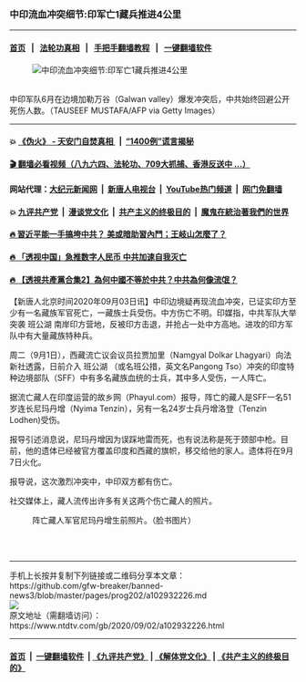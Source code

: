 ### 中印流血冲突细节:印军亡1藏兵推进4公里
------------------------

#### [首页](https://github.com/gfw-breaker/banned-news3/blob/master/README.md) &nbsp;&nbsp;|&nbsp;&nbsp; [法轮功真相](https://github.com/begood0513/basic/blob/master/README.md)  &nbsp;&nbsp;|&nbsp;&nbsp; [手把手翻墙教程](https://github.com/gfw-breaker/guides/wiki)  &nbsp;&nbsp;|&nbsp;&nbsp; [一键翻墙软件](https://github.com/gfw-breaker/nogfw/blob/master/README.md)  



<div><div class="featured_image">
 <figure>
  <img alt="中印流血冲突细节:印军亡1藏兵推进4公里" src="https://i.ntdtv.com/assets/uploads/2020/06/GettyImages-1220560686-800x450.jpg"/>
 </figure><br/>
 <span class="caption">
  中印军队6月在边境加勒万谷（Galwan valley）爆发冲突后，中共始终回避公开死伤人数。（TAUSEEF MUSTAFA/AFP via Getty Images）
 </span>
</div>
</div><hr/>

#### 💥 [《伪火》 - 天安门自焚真相 ](http://141.164.51.119:10000/videos/blog/weihuo.html)&nbsp; |&nbsp; [“1400例”谎言揭秘  ](http://141.164.51.119:10000/videos/blog/jiexi1400.html)

#### [ 🎬  翻墙必看视频（八九六四、法轮功、709大抓捕、香港反送中 ...）](https://github.com/gfw-breaker/links/blob/master/banned.md)

#### 网站代理：[大纪元新闻网](http://167.172.10.89:10080/gb/) &nbsp;|&nbsp; [新唐人电视台](http://167.172.10.89:8808/gb/)  &nbsp;|&nbsp; [YouTube热门频道](http://158.247.203.241/youtube.html) &nbsp;|&nbsp; [网门免翻墙](http://158.247.203.241:11000/show.aspx?name=ogHome)

#### 💥 [九评共产党](http://141.164.51.119:10000/videos/res/jiuping/)&nbsp; |&nbsp; [漫谈党文化](http://141.164.51.119:10000/videos/res/mtdwh/)&nbsp; |&nbsp; [共产主义的终极目的](http://141.164.51.119:10000/videos/res/zjmd/)&nbsp; |&nbsp; [魔鬼在統治著我們的世界](http://141.164.51.119:10000/videos/res/TheSpecter/)  

#### [ 🔥  習近平能一手搞垮中共？ 美或暗助習內鬥；王岐山怎麼了？](http://141.164.51.119:10000/videos/news/epoch02.html)

#### [ 🔥  「透视中国」急推数字人民币 中共加速自我灭亡](http://141.164.51.119:10000/videos/news/don01.html)

#### [ 🔥  【透視共產黨合集2】為何中國不等於中共？中共為何像流氓？](http://141.164.51.119:10000/videos/news/../res/detox/index.html)

<div><div class="post_content" itemprop="articleBody">
 <p>
  【新唐人北京时间2020年09月03日讯】中印边境疑再现流血冲突，已证实印方至少有一名藏族军官死亡，一藏族士兵受伤。中方伤亡不明。印媒指，中共军队大举突袭
  <ok href="https://www.ntdtv.com/gb/班公湖.htm">
   班公湖
  </ok>
  南岸印方营地，反被印方击退，并抢占一处中方高地。进攻的印方军队中有大量藏族特种兵。
 </p>
 <p>
  周二（9月1日），西藏流亡议会议员拉贾加里（Namgyal Dolkar Lhagyari）向法新社透露，日前介入
  <ok href="https://www.ntdtv.com/gb/班公湖.htm">
   班公湖
  </ok>
  （或名班公措，英文名Pangong Tso）冲突的印度特种边境部队（SFF）中有多名藏族血统的士兵，其中多人受伤，一人阵亡。
 </p>
 <p>
  据流亡藏人在印度运营的故乡网（Phayul.com）报导，阵亡的藏人是SFF一名51岁连长尼玛丹增（Nyima Tenzin），另有一名24岁士兵丹增洛登（Tenzin Lodhen)受伤。
 </p>
 <p>
  报导引述消息说，尼玛丹增因为误踩地雷而死，也有说法称是死于颈部中枪。目前，他的遗体已经被官方覆盖印度和西藏的旗帜，移交给他的家人。遗体将在9月7日火化。
 </p>
 <p>
  报导说，这次激烈冲突中，中印双方都有伤亡。
 </p>
 <p>
  社交媒体上，藏人流传出许多有关这两个伤亡藏人的照片。
 </p>
 <figure class="wp-caption aligncenter" id="attachment_102932246" style="width: 479px">
  <ok href="https://i.ntdtv.com/assets/uploads/2020/09/An-undated-photo-of-Company-Leader-Tenzin-Nyima-Facebook.jpeg">
   <img alt="" class="wp-image-102932246 size-full" src="https://i.ntdtv.com/assets/uploads/2020/09/An-undated-photo-of-Company-Leader-Tenzin-Nyima-Facebook.jpeg"/>
  </ok>
  <br/><figcaption class="wp-caption-text">
   阵亡藏人军官尼玛丹增生前照片。（脸书图片）
  </figcaption><br/>
 </figure><br/>
</div></div>
<hr/>
手机上长按并复制下列链接或二维码分享本文章：<br/>
https://github.com/gfw-breaker/banned-news3/blob/master/pages/prog202/a102932226.md <br/>
<a href='https://github.com/gfw-breaker/banned-news3/blob/master/pages/prog202/a102932226.md'><img src='https://github.com/gfw-breaker/banned-news3/blob/master/pages/prog202/a102932226.md.png'/></a> <br/>
原文地址（需翻墙访问）：https://www.ntdtv.com/gb/2020/09/02/a102932226.html


------------------------
#### [首页](https://github.com/gfw-breaker/banned-news3/blob/master/README.md) &nbsp;|&nbsp; [一键翻墙软件](https://github.com/gfw-breaker/nogfw/blob/master/README.md) &nbsp;| [《九评共产党》](https://github.com/gfw-breaker/9ping.md/blob/master/README.md#九评之一评共产党是什么) | [《解体党文化》](https://github.com/gfw-breaker/jtdwh.md/blob/master/README.md) | [《共产主义的终极目的》](https://github.com/gfw-breaker/gczydzjmd.md/blob/master/README.md)


<img src='http://gfw-breaker.win/banned-news3/pages/prog202/a102932226.md' width='0px' height='0px'/>